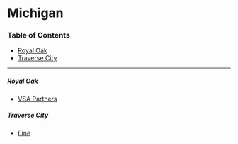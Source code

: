 # Michigan

### Table of Contents

- [Royal Oak](#royal-oak)
- [Traverse City](#traverse-city)

---

##### Royal Oak

- [VSA Partners](http://vsapartners.com)

##### Traverse City

- [Fine](https://wearefine.com)
